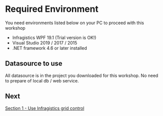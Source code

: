 # Required Environment

You need environments listed below on your PC to proceed with this workshop 

* Infragistics WPF 19.1 (Trial version is OK!)
* Visual Studio 2019 / 2017 / 2015
* .NET framework 4.6 or later installed

## Datasource to use

All datasource is in the project you downloaded for this workshop. No need to prepare of local db / web service.

## Next
[Section 1 - Use Infragistics grid control](01-Use-Infragistics-Grid-control/01-00-Overview-of-Section1.md)